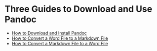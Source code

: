 # Three Guides to Download and Use Pandoc
- [How to Download and Install Pandoc](installingp.md)  
- [How to Convert a Word File to a Markdown File](wordtom.md)
- [How to Convert a Markdown File to a Word File](mtoword.md)
